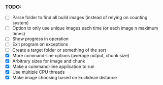 ### TODO:
 - [ ] Parse folder to find all build images (instead of relying on counting system)
 - [ ] Option to only use unique images each time (or each image n maximum times)
 - [ ] Show progress in operation
 - [ ] Exit program on exceptions
 - [ ] Create a target folder or something of the sort
 - [X] More command-line options (average output, chunk size)
 - [X] Arbitrary sizes for image and chunk
 - [X] Make a command-line application to run
 - [X] Use multiple CPU threads
 - [X] Make image choosing based on Euclidean distance
